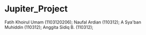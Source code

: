 Jupiter_Project
===============

Fatih Khoirul Umam (1103120206);
Naufal Ardian (110312);
A Sya'ban Muhiddin (110312);
Anggita Sidiq B. (110312);
